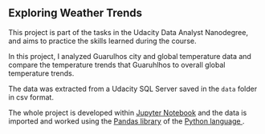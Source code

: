 ## Exploring Weather Trends

This project is part of the tasks in the Udacity Data Analyst Nanodegree, and aims to practice the skills learned during the course.

In this project, I analyzed Guarulhos city and global temperature data and compare the temperature trends that Guaruhlhos to overall global temperature trends.

The data was extracted from a Udacity SQL Server saved in the `data` folder in csv format.

The whole project is developed within [Jupyter Notebook](https://jupyter.org/) and the data is imported and worked using the [Pandas library](https://pandas.pydata.org/) of the [Python language ](https://www.python.org/).
